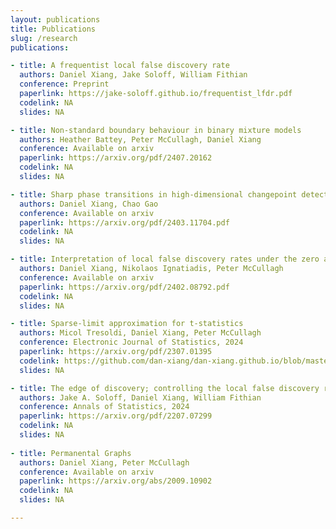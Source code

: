 ```yaml
---
layout: publications
title: Publications
slug: /research
publications:

- title: A frequentist local false discovery rate
  authors: Daniel Xiang, Jake Soloff, William Fithian
  conference: Preprint
  paperlink: https://jake-soloff.github.io/frequentist_lfdr.pdf
  codelink: NA
  slides: NA

- title: Non-standard boundary behaviour in binary mixture models
  authors: Heather Battey, Peter McCullagh, Daniel Xiang
  conference: Available on arxiv
  paperlink: https://arxiv.org/pdf/2407.20162
  codelink: NA
  slides: NA

- title: Sharp phase transitions in high-dimensional changepoint detection
  authors: Daniel Xiang, Chao Gao
  conference: Available on arxiv
  paperlink: https://arxiv.org/pdf/2403.11704.pdf
  codelink: NA
  slides: NA

- title: Interpretation of local false discovery rates under the zero assumption
  authors: Daniel Xiang, Nikolaos Ignatiadis, Peter McCullagh
  conference: Available on arxiv
  paperlink: https://arxiv.org/pdf/2402.08792.pdf
  codelink: NA
  slides: NA

- title: Sparse-limit approximation for t-statistics
  authors: Micol Tresoldi, Daniel Xiang, Peter McCullagh
  conference: Electronic Journal of Statistics, 2024
  paperlink: https://arxiv.org/pdf/2307.01395
  codelink: https://github.com/dan-xiang/dan-xiang.github.io/blob/master/sparse-limit-t-statistics.R
  slides: NA

- title: The edge of discovery; controlling the local false discovery rate at the margin.
  authors: Jake A. Soloff, Daniel Xiang, William Fithian
  conference: Annals of Statistics, 2024
  paperlink: https://arxiv.org/pdf/2207.07299
  codelink: NA
  slides: NA
  
- title: Permanental Graphs
  authors: Daniel Xiang, Peter McCullagh
  conference: Available on arxiv
  paperlink: https://arxiv.org/abs/2009.10902
  codelink: NA
  slides: NA

---
```

